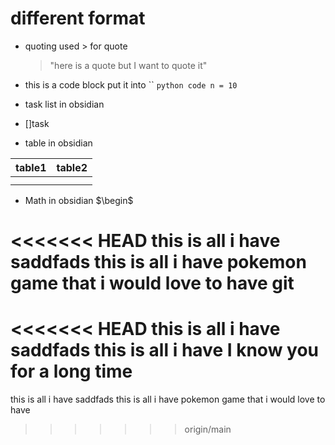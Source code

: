 # different format 
- quoting  used > for quote 
	>"here is a quote but  I want to quote it"
	
- this is a code block put it into `` 
`python code n = 10`
- task list in obsidian 
-  []task
- table in obsidian  

| table1 | table2 |
| ---- | ---- |
|  |  |
|  |  |
- Math in obsidian 
$\begin$

<<<<<<< HEAD
this is all i have saddfads this is all i have pokemon game  that i would love to have git 
=======
<<<<<<< HEAD
this is all i have saddfads this is all i have I know you for a long time
=======
this is all i have saddfads this is all i have pokemon game  that i would love to have 
>>>>>>> origin/main
